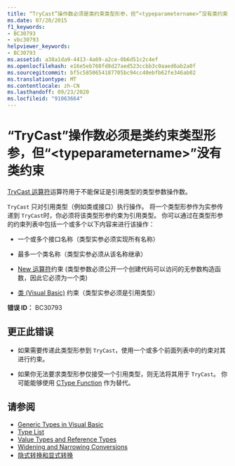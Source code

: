```yaml
---
title: “TryCast”操作数必须是类约束类型形参，但“<typeparametername>”没有类约束
ms.date: 07/20/2015
f1_keywords:
- BC30793
- vbc30793
helpviewer_keywords:
- BC30793
ms.assetid: a38a1da9-4413-4a69-a2ce-0b6d51c2c4ef
ms.openlocfilehash: e16e5eb760fd8d27aed523ccbb3c0aaed6ab2a0f
ms.sourcegitcommit: bf5c5850654187705bc94cc40ebfb62fe346ab02
ms.translationtype: MT
ms.contentlocale: zh-CN
ms.lasthandoff: 09/23/2020
ms.locfileid: "91063664"
---
```

# <a name="trycast-operands-must-be-class-constrained-type-parameters-but-typeparametername-has-no-class-constraint"></a>“TryCast”操作数必须是类约束类型形参，但“\<typeparametername>”没有类约束

[TryCast 运算符](../language-reference/operators/trycast-operator.md)运算符用于不能保证是引用类型的类型参数操作数。  
  
 `TryCast` 只对引用类型（例如类或接口）执行操作。 将一个类型形参作为实参传递到 `TryCast`时，你必须将该类型形参约束为引用类型。 你可以通过在类型形参的约束列表中包括一个或多个以下内容来进行该操作：  
  
- 一个或多个接口名称（类型实参必须实现所有名称）  
  
- 最多一个类名称（类型实参必须从该名称继承）  
  
- [New 运算符](../language-reference/operators/new-operator.md)约束 (类型参数必须公开一个创建代码可以访问的无参数构造函数，因此它必须为一个类)   
  
- [类 (Visual Basic)](../language-reference/statements/class-statement.md) 约束（类型实参必须是引用类型）  
  
 **错误 ID：** BC30793  
  
## <a name="to-correct-this-error"></a>更正此错误  
  
- 如果需要传递此类型形参到 `TryCast`，使用一个或多个前面列表中的约束对其进行约束。  
  
- 如果你无法要求类型形参仅接受一个引用类型，则无法将其用于 `TryCast`。 你可能能够使用 [CType Function](../language-reference/functions/ctype-function.md) 作为替代。  
  
## <a name="see-also"></a>请参阅

- [Generic Types in Visual Basic](../programming-guide/language-features/data-types/generic-types.md)
- [Type List](../language-reference/statements/type-list.md)
- [Value Types and Reference Types](../programming-guide/language-features/data-types/value-types-and-reference-types.md)
- [Widening and Narrowing Conversions](../programming-guide/language-features/data-types/widening-and-narrowing-conversions.md)
- [隐式转换和显式转换](../programming-guide/language-features/data-types/implicit-and-explicit-conversions.md)

